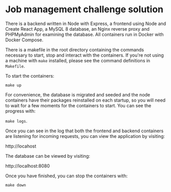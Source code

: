 # Job management challenge solution

There is a backend written in Node with Express, a frontend using Node and
Create React App, a MySQL 8 database, an Nginx reverse proxy and PHPMyAdmin
for examining the database. All containers run in Docker with Docker Compose.

There is a makefile in the root directory containing the commands necessary
to start, stop and interact with the containers. If you're not using a machine
with `make` installed, please see the command definitions in `Makefile`.

To start the containers:

`make up`

For convenience, the database is migrated and seeded and the node containers
have their packages reinstalled on each startup, so you will need to wait for
a few moments for the containers to start. You can see the progress with:

`make logs`.

Once you can see in the log that both the frontend and backend containers are
listening for incoming requests, you can view the application by visiting:

http://locahost

The database can be viewed by visiting:

http://localhost:8080

Once you have finished, you can stop the containers with:

`make down`